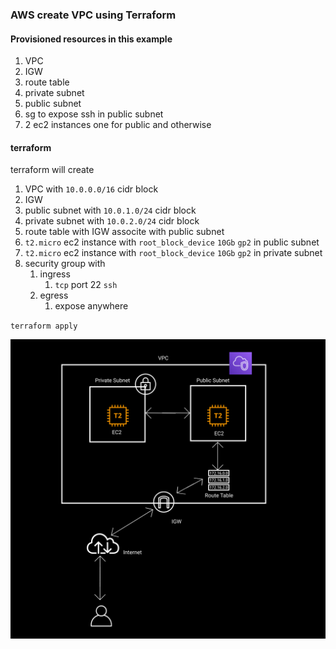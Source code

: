 ### AWS create VPC using Terraform

#### Provisioned resources in this example

1. VPC
2. IGW
3. route table
4. private subnet
5. public subnet
6. sg to expose ssh in public subnet
7. 2 ec2 instances one for public and otherwise

#### terraform

terraform will create


1. VPC with `10.0.0.0/16` cidr block
2. IGW
3. public subnet with `10.0.1.0/24` cidr block
4. private subnet with `10.0.2.0/24` cidr block
5. route table with IGW associte with public subnet
6. `t2.micro` ec2 instance with `root_block_device` `10Gb` `gp2` in public subnet
7. `t2.micro` ec2 instance with `root_block_device` `10Gb` `gp2` in private subnet
8. security group with
   1. ingress
      1. `tcp` port 22 `ssh`
   2. egress
      1. expose anywhere



`terraform apply`

![diagram](diagram.png)
<!-- #### ansible

ansible will set up docker and docker compose in the provisioned ec2 instance.

clone the linkin repository via github.

run linkin app via docker compose

`ansible-playbook docker-install.yml  -i hosts -l [ip]  -u [username] --private-key [key.pem]` -->
